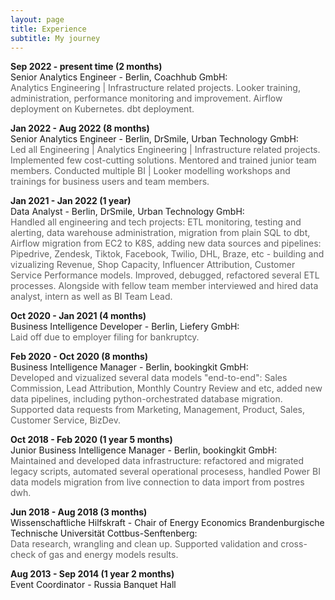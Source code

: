 ```yaml
---
layout: page
title: Experience
subtitle: My journey
---
```



<p><b>Sep 2022 - present time (2 months)</b><br />
    Senior Analytics Engineer - Berlin, Coachhub GmbH:
    <br><font color="#606060"> Analytics Engineering | Infrastructure related projects.
        Looker training, administration, performance monitoring and improvement. Airflow deployment on Kubernetes.
        dbt deployment.</font></p>
<p><b>Jan 2022 - Aug 2022 (8 months)</b><br />
    Senior Analytics Engineer - Berlin, DrSmile, Urban Technology GmbH:
    <br><font color="#606060"> Led all Engineering | Analytics Engineering | Infrastructure related projects.
        Implemented few cost-cutting solutions. Mentored and trained junior team members. Conducted multiple BI | Looker modelling workshops and trainings
        for business users and team members.</font></p>
<p><b>Jan 2021 - Jan 2022 (1 year)</b><br />
    Data Analyst - Berlin, DrSmile, Urban Technology GmbH:
    <br><font color="#606060"> Handled all engineering and tech projects: ETL monitoring, testing and alerting, data warehouse administration,
        migration from plain SQL to dbt, Airflow migration from EC2 to K8S, adding new data sources and pipelines:
        Pipedrive, Zendesk, Tiktok, Facebook, Twilio, DHL, Braze, etc - building and vizualizing Revenue, Shop Capacity, Influencer Attribution, Customer Service Performance models.
        Improved, debugged, refactored several ETL processes. Alongside with fellow team member interviewed and hired data analyst, intern as well as BI Team Lead.</font></p>
<p><b>Oct 2020 - Jan 2021 (4 months)</b><br />
    Business Intelligence Developer - Berlin, Liefery GmbH:
    <br><font color="#606060"> Laid off due to employer filing for bankruptcy.</font></p>
<p><b>Feb 2020 - Oct 2020 (8 months)</b><br />
    Business Intelligence Manager - Berlin, bookingkit GmbH:
    <br><font color="#606060"> Developed and vizualized several data models "end-to-end":
        Sales Commission, Lead Attribution, Monthly Country Review and etc, added new data pipelines, including python-orchestrated database migration.
        Supported data requests from Marketing, Management, Product, Sales, Customer Service, BizDev.</font></p>
<p><b>Oct 2018 - Feb 2020 (1 year 5 months)</b><br/>
    Junior Business Intelligence Manager - Berlin, bookingkit GmbH:
    <br><font color="#606060"> Maintained and developed data infrastructure: refactored and migrated legacy scripts, automated several operational procesess,
        handled Power BI data models migration from live connection to data import from postres dwh.</font></p>
<p><b>Jun 2018 - Aug 2018 (3 months)</b><br>
    Wissenschaftliche Hilfskraft - Chair of Energy Economics
    Brandenburgische Technische Universität Cottbus-Senftenberg:
    <br><font color="#606060"> Data research, wrangling and clean up. Supported validation and cross-check of gas and energy models results.</font></p>
<p><b>Aug 2013 - Sep 2014 (1 year 2 months)</b><br />
    Event Coordinator - Russia Banquet Hall</p>
